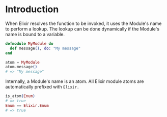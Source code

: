 # Introduction

When Elixir resolves the function to be invoked, it uses the Module's name to perform a lookup. The lookup can be done dynamically if the Module's name is bound to a variable.

```elixir
defmodule MyModule do
  def message(), do: "My message"
end

atom = MyModule
atom.message()
# => "My message"
```

Internally, a Module's name is an atom. All Elixir module atoms are automatically prefixed with `Elixir.`

```elixir
is_atom(Enum)
# => true
Enum == Elixir.Enum
# => true
```
